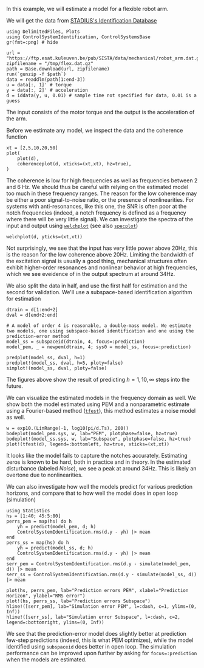 In this example, we will estimate a model for a flexible robot arm. 

We will get the data from [STADIUS's Identification Database](https://homes.esat.kuleuven.be/~smc/daisy/daisydata.html)

```@example robot
using DelimitedFiles, Plots
using ControlSystemIdentification, ControlSystemsBase
gr(fmt=:png) # hide

url = "https://ftp.esat.kuleuven.be/pub/SISTA/data/mechanical/robot_arm.dat.gz"
zipfilename = "/tmp/flex.dat.gz"
path = Base.download(url, zipfilename)
run(`gunzip -f $path`)
data = readdlm(path[1:end-3])
u = data[:, 1]' # torque
y = data[:, 2]' # acceleration
d = iddata(y, u, 0.01) # sample time not specified for data, 0.01 is a guess
```
The input consists of the motor torque and the output is the acceleration of the arm. 

Before we estimate any model, we inspect the data and the coherence function
```@example robot
xt = [2,5,10,20,50]
plot(
    plot(d),
    coherenceplot(d, xticks=(xt,xt), hz=true),
)
```
The coherence is low for high frequencies as well as frequencies between 2 and 6 Hz. We should thus be careful with relying on the estimated model too much in these frequency ranges. The reason for the low coherence may be either a poor signal-to-noise ratio, or the presence of nonlinearities. For systems with anti-resonances, like this one, the SNR is often poor at the notch frequencies (indeed, a notch frequency is defined as a frequency where there will be very little signal).
We can investigate the spectra of the input and output using [`welchplot`](@ref) (see also [`specplot`](@ref))
```@example robot
welchplot(d, yticks=(xt,xt))
```
Not surprisingly, we see that the input has very little power above 20Hz, this is the reason for the low coherence above 20Hz. Limiting the bandwidth of the excitation signal is usually a good thing, mechanical structures often exhibit higher-order resonances and nonlinear behavior at high frequencies, which we see eveidence of in the output spectrum at around 34Hz.

We also split the data in half, and use the first half for estimation and the second for validation. We'll use a subspace-based identification algorithm for estimation
```@example robot
dtrain = d[1:end÷2]
dval = d[end÷2:end]

# A model of order 4 is reasonable, a double-mass model. We estimate two models, one using subspace-based identification and one using the prediction-error method
model_ss = subspaceid(dtrain, 4, focus=:prediction)
model_pem, _ = newpem(dtrain, 4; sys0 = model_ss, focus=:prediction)

predplot(model_ss, dval, h=1)
predplot!(model_ss, dval, h=5, ploty=false)
simplot!(model_ss, dval, ploty=false)
```
The figures above show the result of predicting $h={1, 10, \infty}$ steps into the future.

We can visualize the estimated models in the frequency domain as well. We show both the model estimated using PEM and a nonparametric estimate using a Fourier-based method ([`tfest`](@ref)), this method estimates a noise model as well.

```@example robot
w = exp10.(LinRange(-1, log10(pi/d.Ts), 200))
bodeplot(model_pem.sys, w, lab="PEM", plotphase=false, hz=true)
bodeplot!(model_ss.sys, w, lab="Subspace", plotphase=false, hz=true)
plot!(tfest(d), legend=:bottomleft, hz=true, xticks=(xt,xt))
```
It looks like the model fails to capture the notches accurately. Estimating zeros is known to be hard, both in practice and in theory. In the estimated disturbance (labeled *Noise*), we see a peak at around 34Hz. This is likely an overtone due to nonlinearities.

We can also investigate how well the models predict for various prediction horizons, and compare that to how well the model does in open loop (simulation)
```@example robot
using Statistics
hs = [1:40; 45:5:80]
perrs_pem = map(hs) do h
    yh = predict(model_pem, d; h)
    ControlSystemIdentification.rms(d.y - yh) |> mean
end
perrs_ss = map(hs) do h
    yh = predict(model_ss, d; h)
    ControlSystemIdentification.rms(d.y - yh) |> mean
end
serr_pem = ControlSystemIdentification.rms(d.y - simulate(model_pem, d)) |> mean
serr_ss = ControlSystemIdentification.rms(d.y - simulate(model_ss, d)) |> mean

plot(hs, perrs_pem, lab="Prediction errors PEM", xlabel="Prediction Horizon", ylabel="RMS error")
plot!(hs, perrs_ss, lab="Prediction errors Subspace")
hline!([serr_pem], lab="Simulation error PEM", l=:dash, c=1, ylims=(0, Inf))
hline!([serr_ss], lab="Simulation error Subspace", l=:dash, c=2, legend=:bottomright, ylims=(0, Inf))
```
We see that the prediction-error model does slightly better at prediction few-step predictions (indeed, this is what PEM optimizes), while the model identified using `subspaceid` does better in open loop.
The simulation performance can be improved upon further by asking for `focus=:prediction` when the models are estimated.